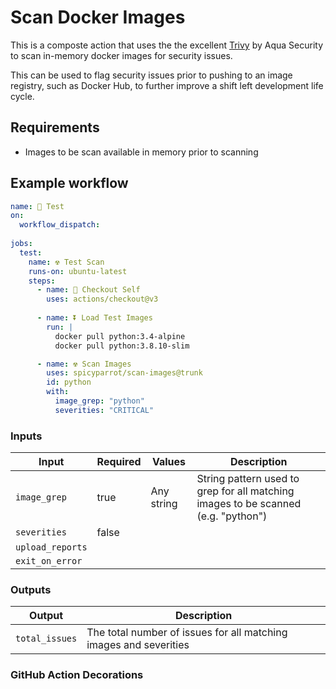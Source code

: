 # Scan Docker Images

This is a composte action that uses the the excellent [Trivy](https://aquasecurity.github.io/trivy) by Aqua Security to scan in-memory docker images for security issues.

This can be used to flag security issues prior to pushing to an image registry, such as Docker Hub, to further improve a shift left development life cycle.

## Requirements

- Images to be scan available in memory prior to scanning

## Example workflow

```yaml
name: 🧪 Test
on: 
  workflow_dispatch:
    
jobs:
  test:
    name: ☢ Test Scan
    runs-on: ubuntu-latest
    steps:
      - name: 🛀 Checkout Self
        uses: actions/checkout@v3
      
      - name: ⏬ Load Test Images
        run: |
          docker pull python:3.4-alpine
          docker pull python:3.8.10-slim

      - name: ☢ Scan Images
        uses: spicyparrot/scan-images@trunk
        id: python
        with:
          image_grep: "python"
          severities: "CRITICAL"   
```

### Inputs

| Input  |  Required | Values  | Description  | 
|---|---|---|---|
| `image_grep`  | true  | Any string  | String pattern used to grep for all matching images to be scanned (e.g. "python")  |
| `severities` | false  |   |   |
| `upload_reports` |   |   |   |
| `exit_on_error` |   |   |   |

### Outputs

| Output                                             | Description                                        |
|------------------------------------------------------|-----------------------------------------------|
| `total_issues`  | The total number of issues for all matching images and severities    |


### GitHub Action Decorations